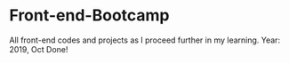 # Front-end-Bootcamp
All front-end codes and projects as I proceed further in my learning. Year:  2019, Oct
Done!
